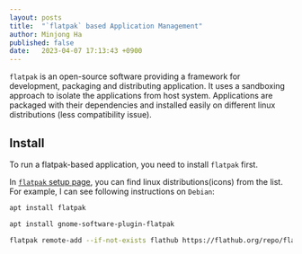 ```yaml
---
layout: posts
title:  "`flatpak` based Application Management"
author: Minjong Ha
published: false
date:   2023-04-07 17:13:43 +0900
---
```


`flatpak` is an open-source software providing a framework for development, packaging and distributing application.
It uses a sandboxing approach to isolate the applications from host system.
Applications are packaged with their dependencies and installed easily on different linux distributions (less compatibility issue).

## Install

To run a flatpak-based application, you need to install `flatpak` first.

In [`flatpak` setup page](https://flatpak.org/setup/), you can find linux distributions(icons) from the list.
For example, I can see following instructions on `Debian`:

```bash
apt install flatpak
```

```bash
apt install gnome-software-plugin-flatpak
```

```bash
flatpak remote-add --if-not-exists flathub https://flathub.org/repo/flathub.flatpakrepo
```
